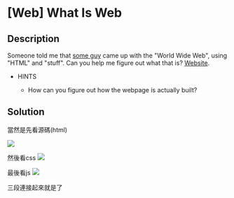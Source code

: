 [Web] What Is Web
===

## Description

Someone told me that [some guy](https://en.wikipedia.org/wiki/Tim_Berners-Lee) came up with the "World Wide Web", using "HTML" and "stuff". Can you help me figure out what that is? [Website](http://shell2017.picoctf.com:62230/).
* HINTS

    * How can you figure out how the webpage is actually built?

## Solution 
當然是先看源碼(html)

![](https://i.imgur.com/CIIKQ4d.png)

然後看css
![](https://i.imgur.com/uRELg3l.png)

最後看js
![](https://i.imgur.com/TNRzgzt.png)

三段連接起來就是了
